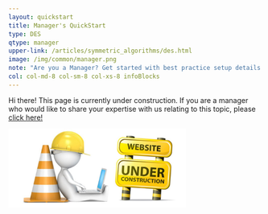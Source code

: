 ```yaml
---
layout: quickstart
title: Manager's QuickStart
type: DES
qtype: manager
upper-link: /articles/symmetric_algorithms/des.html
image: /img/common/manager.png
note: "Are you a Manager? Get started with best practice setup details above."
col: col-md-8 col-sm-8 col-xs-8 infoBlocks
---
```

Hi there! This page is currently under construction. If you are a manager who would like to share your expertise with us relating to this topic, please <a href="/CONTRIBUTING-template.md">click here!</a>

<img src="/img/common/under_construction.jpg" style="width:70%;height:70%;" alt="under construction image">
